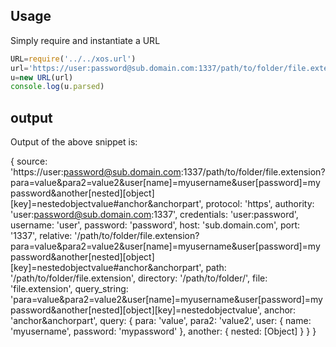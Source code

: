 ## Usage
Simply require and instantiate a URL
```javascript
URL=require('../../xos.url')
url='https://user:password@sub.domain.com:1337/path/to/folder/file.extension?para=value&para2=value2&user[name]=myusername&user[password]=mypassword&another[nested][object][key]=nestedobjectvalue#anchor&anchorpart'
u=new URL(url)
console.log(u.parsed)
```

## output
Output of the above snippet is:

  { source: 'https://user:password@sub.domain.com:1337/path/to/folder/file.extension?para=value&para2=value2&user[name]=myusername&user[password]=mypassword&another[nested][object][key]=nestedobjectvalue#anchor&anchorpart',
  protocol: 'https',
  authority: 'user:password@sub.domain.com:1337',
  credentials: 'user:password',
  username: 'user',
  password: 'password',
  host: 'sub.domain.com',
  port: '1337',
  relative: '/path/to/folder/file.extension?para=value&para2=value2&user[name]=myusername&user[password]=mypassword&another[nested][object][key]=nestedobjectvalue#anchor&anchorpart',
  path: '/path/to/folder/file.extension',
  directory: '/path/to/folder/',
  file: 'file.extension',
  query_string: 'para=value&para2=value2&user[name]=myusername&user[password]=mypassword&another[nested][object][key]=nestedobjectvalue',
  anchor: 'anchor&anchorpart',
  query: 
   { para: 'value',
     para2: 'value2',
     user: { name: 'myusername', password: 'mypassword' },
     another: { nested: [Object] } } }
